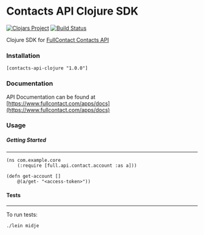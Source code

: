 # Contacts API Clojure SDK

[![Clojars Project](https://img.shields.io/clojars/v/fullcontact/contacts-api-clojure.svg)](https://clojars.org/fullcontact/contacts-api-clojure)
[![Build Status](https://travis-ci.org/fullcontact/contacts-api-clojure.svg?branch=master)](https://travis-ci.org/fullcontact/contacts-api-clojure)

Clojure SDK for [FullContact Contacts API](https://www.fullcontact.com/apps/docs)

### Installation

`[contacts-api-clojure "1.0.0"]`


### Documentation

API Documentation can be found at [https://www.fullcontact.com/apps/docs](https://www.fullcontact.com/apps/docs)

### Usage

##### Getting Started
---

```
(ns com.example.core
    (:require [full.api.contact.account :as a]))

(defn get-account []
    @(a/get- "<access-token>"))
```

#### Tests
---

To run tests:

`./lein midje`


